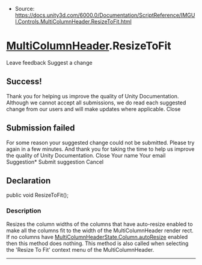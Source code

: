 * Source: https://docs.unity3d.com/6000.0/Documentation/ScriptReference/IMGUI.Controls.MultiColumnHeader.ResizeToFit.html

#  [MultiColumnHeader](https://docs.unity3d.com/6000.0/Documentation/ScriptReference/IMGUI.Controls.MultiColumnHeader.html).ResizeToFit
Leave feedback
Suggest a change
## Success!
Thank you for helping us improve the quality of Unity Documentation. Although we cannot accept all submissions, we do read each suggested change from our users and will make updates where applicable.
Close
## Submission failed
For some reason your suggested change could not be submitted. Please <a>try again</a> in a few minutes. And thank you for taking the time to help us improve the quality of Unity Documentation.
Close
Your name Your email Suggestion* Submit suggestion
Cancel
## Declaration
public void ResizeToFit(); 
### Description
Resizes the column widths of the columns that have auto-resize enabled to make all the columns fit to the width of the MultiColumnHeader render rect.
If no columns have [MultiColumnHeaderState.Column.autoResize](https://docs.unity3d.com/6000.0/Documentation/ScriptReference/IMGUI.Controls.MultiColumnHeaderState.Column-autoResize.html) enabled then this method does nothing. This method is also called when selecting the 'Resize To Fit' context menu of the MultiColumnHeader.
* * *
